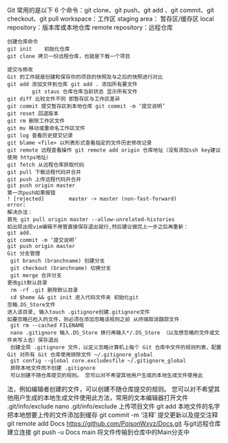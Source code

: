 Git 常用的是以下 6 个命令：git clone、git push、git add 、git commit、git checkout、git pull
	workspace：工作区
	staging area：
	暂存区/缓存区
	local repository：版本库或本地仓库
	remote repository：远程仓库

	创建仓库命令
	git init	初始化仓库
	git clone 拷贝一份远程仓库，也就是下载一个项目
	
	提交与修改
	Git 的工作就是创建和保存你的项目的快照及与之后的快照进行对比
	git add 添加文件到仓库 git add . 添加所有要文件
            git staus 仓库仓库当前状态 显示所有文件
	git diff 比较文件不同 即暂存区与工作区差异
	git commit 提交暂存区到本地仓库 git commit -m ‘提交说明’
	git reset 回退版本
	git rm 删除工作区文件
	git mv 移动或重命名工作区文件
	git log 查看历史提交记录
	git blame <file> 以列表形式查看指定的文件历史修改记录
	git remote 远程查看操作 git remote add origin 仓库地址（没有添加ssh key建议使用 https地址）
	git fetch 从远程仓库获取代码
	git pull 下载远程代码并合并
	git push 上传远程代码并合并
	git push origin master 
	第一次push如果报错
	! [rejected]        master -> master (non-fast-forward)
	error:
	解决办法：
	首先 git pull origin master --allow-unrelated-histories
	如出现出现vim编辑不用管直接保存退出就行,然后建议做完上一步之后再重新：
	git add.
	git commit -m ‘提交说明’
	git push origin master
	Git 分支管理
	 git branch (branchname) 创建分支
	 git checkout (branchname) 切换分支
	 git merge 合并分支
 	更改git默认目录
	 rm -rf .git 删除默认目录
	 cd $home && git init 进入代码文件夹 初始化git 
 	忽略.DS_Store文件
	进入该目录, 输入touch .gitignore创建.gitignore文件
	如要忽略已检入的文件，则必须在添加忽略该规则之前 从终端取消跟踪文件
	 git rm --cached FILENAME
	 nano .gitignore 输入.DS_Store 换行再输入*/.DS_Store （以及想忽略的文件或文件夹写上去）保存退出
	 创建全局 .gitignore 文件，以定义忽略计算机上每个 Git 仓库中文件的规则列表，配置 Git 对所有 Git 仓库使用排除文件 ~/.gitignore_global
	 git config --global core.excludesfile ~/.gitignore_global
	 排除本地文件而不创建 .gitignore
	 可以创建不随仓库提交的规则。 您可以对不希望其他用户生成的本地生成文件使用此
法，例如编辑者创建的文件，可以创建不随仓库提交的规则。 您可以对不希望其他用户生成的本地生成文件使用此方法，常用的文本编辑器打开文件 .git/info/exclude
	 nano .git/info/exclude
	上传项目文件
	 git add 本地文件的名字 把本地想要上传的文件添加到缓存
	 git commit -m ‘注释’ 提交更新以及提交注释
	 git remote add Docs https://github.com/PoisonWxyz/Docs.git 与git远程仓库建立连接
	 git push -u Docs main 将文件传输到仓库中的Main分支中
 